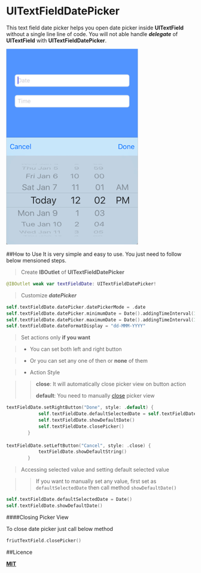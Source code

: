 # UITextFieldDatePicker
This text field date picker helps you open date picker inside **UITextField** without a single line line of code. You will not able handle ***delegate*** of **UITextField** with **UITextFieldDatePicker**.

![Image](sample.png)

##How to Use
It is very simple and easy to use. You just need to follow below mensioned steps.

> Create **IBOutlet** of **UITextFieldDatePicker**

```swift
@IBOutlet weak var textFieldDate: UITextFieldDatePicker!
```

> Customize ***datePicker***

```swift
self.textFieldDate.datePicker.datePickerMode = .date
self.textFieldDate.datePicker.minimumDate = Date().addingTimeInterval(10*24*60*60*(-1))
self.textFieldDate.datePicker.maximumDate = Date().addingTimeInterval(10*24*60*60)
self.textFieldDate.dateFormatDisplay = "dd-MMM-YYYY"
```

> Set actions only **if you want**

> * You can set both left and right button

> * Or you can set any one of then or **none** of them

> * Action Style

> > **close**: It will automatically close picker view on button action 
> > 
> > **default**: You need to manually [close](README.md#closing-picker-view) picker view


```swift
textFieldDate.setRightButton("Done", style: .default) {
            self.textFieldDate.defaultSelectedDate = self.textFieldDate.selectedDate
            self.textFieldDate.showDefaultDate()
            self.textFieldDate.closePicker()
        }
                
textFieldDate.setLeftButton("Cancel", style: .close) {
            textFieldDate.showDefaultString()
        }
```

> Accessing selected value and setting default selected value

>> If you want to manually set any value, first set as ```defaultSelectedDate``` then call method ```showDefaultDate()```


```swift
self.textFieldDate.defaultSelectedDate = Date()
self.textFieldDate.showDefaultDate()
```

####Closing Picker View

To close date picker just call below method

```swift
friutTextField.closePicker()
```

##Licence

**[MIT](LICENSE)**
